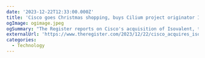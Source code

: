 ```yaml
---
date: '2023-12-22T12:33:00.000Z'
title: 'Cisco goes Christmas shopping, buys Cilium project originator Isovalent'
ogImage: ogimage.jpeg
ogSummary: "The Register reports on Cisco's acquisition of Isovalent, the startup that originated Cilium, an open source networking, observability, and security tool recently graduated to full project status by the Cloud Native Computing Foundation"
externalUrl: 'https://www.theregister.com/2023/12/22/cisco_acquires_isovalent/'
categories:
  - Technology
---
```

